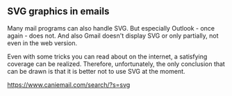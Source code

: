 ## SVG graphics in emails

Many mail programs can also handle SVG. But especially Outlook - once again - does not. And also Gmail doesn't display SVG or only partially, not even in the web version.

Even with some tricks you can read about on the internet, a satisfying coverage can be realized. Therefore, unfortunately, the only conclusion that can be drawn is that it is better not to use SVG at the moment.

https://www.caniemail.com/search/?s=svg

